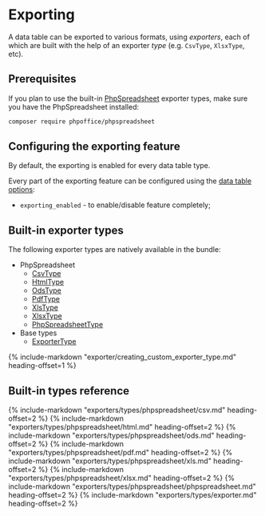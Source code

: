 # Exporting

A data table can be exported to various formats, using _exporters_, each of which are built 
with the help of an exporter _type_ (e.g. `CsvType`, `XlsxType`, etc).

## Prerequisites

If you plan to use the built-in [PhpSpreadsheet](https://github.com/PHPOffice/PhpSpreadsheet) exporter types,
make sure you have the PhpSpreadsheet installed:

```bash
composer require phpoffice/phpspreadsheet
```

## Configuring the exporting feature

By default, the exporting is enabled for every data table type.

Every part of the exporting feature can be configured using the [data table options](#passing-options-to-data-tables):

- `exporting_enabled` - to enable/disable feature completely;

## Built-in exporter types

The following exporter types are natively available in the bundle:

- PhpSpreadsheet
    - [CsvType](#csvtype)
    - [HtmlType](#htmltype)
    - [OdsType](#odstype)
    - [PdfType](#pdftype)
    - [XlsType](#xlstype)
    - [XlsxType](#xlsxtype)
    - [PhpSpreadsheetType](#phpspreadsheettype)
- Base types
    - [ExporterType](#exportertype)

{% include-markdown "exporter/creating_custom_exporter_type.md" heading-offset=1 %}

## Built-in types reference

{% include-markdown "exporters/types/phpspreadsheet/csv.md" heading-offset=2 %}
{% include-markdown "exporters/types/phpspreadsheet/html.md" heading-offset=2 %}
{% include-markdown "exporters/types/phpspreadsheet/ods.md" heading-offset=2 %}
{% include-markdown "exporters/types/phpspreadsheet/pdf.md" heading-offset=2 %}
{% include-markdown "exporters/types/phpspreadsheet/xls.md" heading-offset=2 %}
{% include-markdown "exporters/types/phpspreadsheet/xlsx.md" heading-offset=2 %}
{% include-markdown "exporters/types/phpspreadsheet/phpspreadsheet.md" heading-offset=2 %}
{% include-markdown "exporters/types/exporter.md" heading-offset=2 %}
